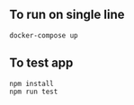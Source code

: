 ## To run on single line
```
docker-compose up
```

## To test app

```
npm install
npm run test
```